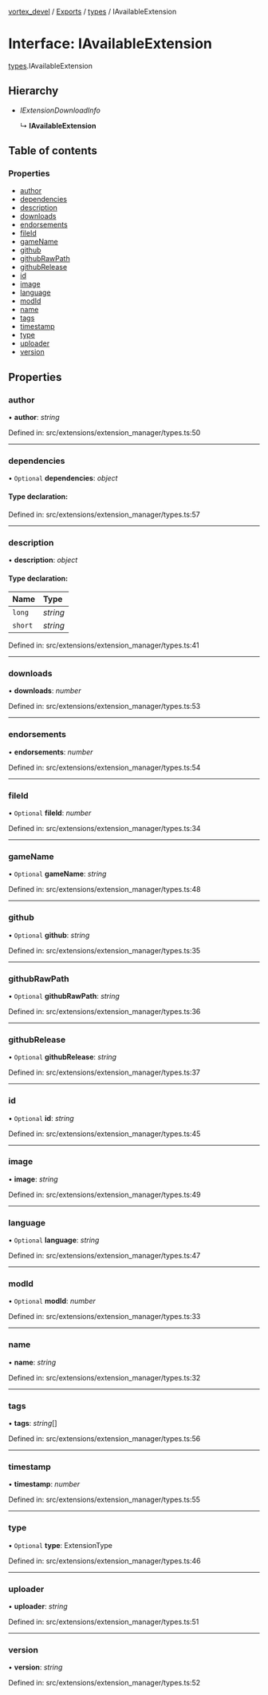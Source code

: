 [vortex_devel](../README.md) / [Exports](../modules.md) / [types](../modules/types.md) / IAvailableExtension

# Interface: IAvailableExtension

[types](../modules/types.md).IAvailableExtension

## Hierarchy

* *IExtensionDownloadInfo*

  ↳ **IAvailableExtension**

## Table of contents

### Properties

- [author](types.iavailableextension.md#author)
- [dependencies](types.iavailableextension.md#dependencies)
- [description](types.iavailableextension.md#description)
- [downloads](types.iavailableextension.md#downloads)
- [endorsements](types.iavailableextension.md#endorsements)
- [fileId](types.iavailableextension.md#fileid)
- [gameName](types.iavailableextension.md#gamename)
- [github](types.iavailableextension.md#github)
- [githubRawPath](types.iavailableextension.md#githubrawpath)
- [githubRelease](types.iavailableextension.md#githubrelease)
- [id](types.iavailableextension.md#id)
- [image](types.iavailableextension.md#image)
- [language](types.iavailableextension.md#language)
- [modId](types.iavailableextension.md#modid)
- [name](types.iavailableextension.md#name)
- [tags](types.iavailableextension.md#tags)
- [timestamp](types.iavailableextension.md#timestamp)
- [type](types.iavailableextension.md#type)
- [uploader](types.iavailableextension.md#uploader)
- [version](types.iavailableextension.md#version)

## Properties

### author

• **author**: *string*

Defined in: src/extensions/extension_manager/types.ts:50

___

### dependencies

• `Optional` **dependencies**: *object*

#### Type declaration:

Defined in: src/extensions/extension_manager/types.ts:57

___

### description

• **description**: *object*

#### Type declaration:

Name | Type |
:------ | :------ |
`long` | *string* |
`short` | *string* |

Defined in: src/extensions/extension_manager/types.ts:41

___

### downloads

• **downloads**: *number*

Defined in: src/extensions/extension_manager/types.ts:53

___

### endorsements

• **endorsements**: *number*

Defined in: src/extensions/extension_manager/types.ts:54

___

### fileId

• `Optional` **fileId**: *number*

Defined in: src/extensions/extension_manager/types.ts:34

___

### gameName

• `Optional` **gameName**: *string*

Defined in: src/extensions/extension_manager/types.ts:48

___

### github

• `Optional` **github**: *string*

Defined in: src/extensions/extension_manager/types.ts:35

___

### githubRawPath

• `Optional` **githubRawPath**: *string*

Defined in: src/extensions/extension_manager/types.ts:36

___

### githubRelease

• `Optional` **githubRelease**: *string*

Defined in: src/extensions/extension_manager/types.ts:37

___

### id

• `Optional` **id**: *string*

Defined in: src/extensions/extension_manager/types.ts:45

___

### image

• **image**: *string*

Defined in: src/extensions/extension_manager/types.ts:49

___

### language

• `Optional` **language**: *string*

Defined in: src/extensions/extension_manager/types.ts:47

___

### modId

• `Optional` **modId**: *number*

Defined in: src/extensions/extension_manager/types.ts:33

___

### name

• **name**: *string*

Defined in: src/extensions/extension_manager/types.ts:32

___

### tags

• **tags**: *string*[]

Defined in: src/extensions/extension_manager/types.ts:56

___

### timestamp

• **timestamp**: *number*

Defined in: src/extensions/extension_manager/types.ts:55

___

### type

• `Optional` **type**: ExtensionType

Defined in: src/extensions/extension_manager/types.ts:46

___

### uploader

• **uploader**: *string*

Defined in: src/extensions/extension_manager/types.ts:51

___

### version

• **version**: *string*

Defined in: src/extensions/extension_manager/types.ts:52
